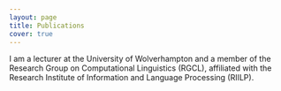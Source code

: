 ```yaml
---
layout: page
title: Publications
cover: true
---
```


I am a lecturer at the University of Wolverhampton and a member of the Research Group on Computational Linguistics (RGCL), affiliated with the Research Institute of Information and Language Processing (RIILP).
